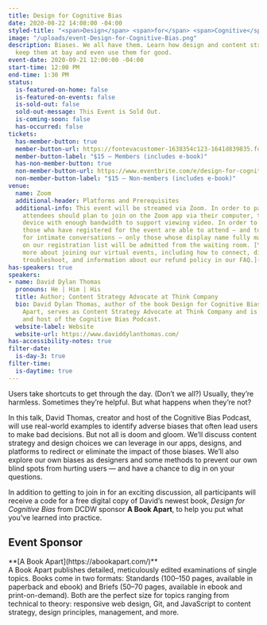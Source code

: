 ```yaml
---
title: Design for Cognitive Bias
date: 2020-08-22 14:08:00 -04:00
styled-title: "<span>Design</span> <span>for</span> <span>Cognitive</span> <span>Bias</span>"
image: "/uploads/event-Design-for-Cognitive-Bias.png"
description: Biases. We all have them. Learn how design and content strategy can help
  keep them at bay and even use them for good.
event-date: 2020-09-21 12:00:00 -04:00
start-time: 12:00 PM
end-time: 1:30 PM
status:
  is-featured-on-home: false
  is-featured-on-events: false
  is-sold-out: false
  sold-out-message: This Event is Sold Out.
  is-coming-soon: false
  has-occurred: false
tickets:
  has-member-button: true
  member-button-url: https://fontevacustomer-1638354c123-1641d839835.force.com/services/oauth2/authorize?client_id=3MVG9nthuDc9owbcOq7_07W.HriOQQPWTbMkrpOla.ajDQlTHf4_uby_mhwylcX.mJBU2O2SppTiZMS0J_HJd&response_type=code&redirect_uri=https://ikit.aiga.org/ikit_national_util/ikit-national-util-sso-redirect/&state=https%3A%2F%2Fdc.aiga.org%2Fevent%2Fdesign-for-cognitive-bias%2F%3Fredirect_source%3Deventbrite_register
  member-button-label: "$15 — Members (includes e-book)"
  has-non-member-button: true
  non-member-button-url: https://www.eventbrite.com/e/design-for-cognitive-bias-tickets-117847945377
  non-member-button-label: "$15 — Non-members (includes e-book)"
venue:
  name: Zoom
  additional-header: Platforms and Prerequisites
  additional-info: This event will be streamed via Zoom. In order to participate fully,
    attendees should plan to join on the Zoom app via their computer, tablet, or mobile
    device with enough bandwidth to support viewing video. In order to ensure only
    those who have registered for the event are able to attend — and to create space
    for intimate conversations — only those whose display name fully matches the name
    on our registration list will be admitted from the waiting room. [You can find
    more about joining our virtual events, including how to connect, directions to
    troubleshoot, and information about our refund policy in our FAQ.](/faqs)
has-speakers: true
speakers:
- name: David Dylan Thomas
  pronouns: He | Him | His
  title: Author; Content Strategy Advocate at Think Company
  bio: David Dylan Thomas, author of the book Design for Cognitive Bias from A Book
    Apart, serves as Content Strategy Advocate at Think Company and is the creator
    and host of the Cognitive Bias Podcast.
  website-label: Website
  website-url: https://www.daviddylanthomas.com/
has-accessibility-notes: true
filter-date:
  is-day-3: true
filter-time:
  is-daytime: true
---
```


Users take shortcuts to get through the day. (Don’t we all?) Usually, they’re harmless. Sometimes they’re helpful. But what happens when they’re not? 

In this talk, David Thomas, creator and host of the Cognitive Bias Podcast, will use real-world examples to identify adverse biases that often lead users to make bad decisions. But not all is doom and gloom. We’ll discuss content strategy and design choices we can leverage in our apps, designs, and platforms to redirect or eliminate the impact of those biases. We’ll also explore our own biases as designers and some methods to prevent our own blind spots from hurting users — and have a chance to dig in on your questions.

In addition to getting to join in for an exciting discussion, all participants will receive a code for a free digital copy of David’s newest book, *Design for Cognitive Bias* from DCDW sponsor **A Book Apart**, to help you put what you’ve learned into practice.

<h2>Event Sponsor</h2>
**[A Book Apart](https://abookapart.com/)**<br/>
A Book Apart publishes detailed, meticulously edited examinations of single topics. Books come in two formats: Standards (100–150 pages, available in paperback and ebook) and Briefs (50–70 pages, available in ebook and print-on-demand). Both are the perfect size for topics ranging from technical to theory: responsive web design, Git, and JavaScript to content strategy, design principles, management, and more.